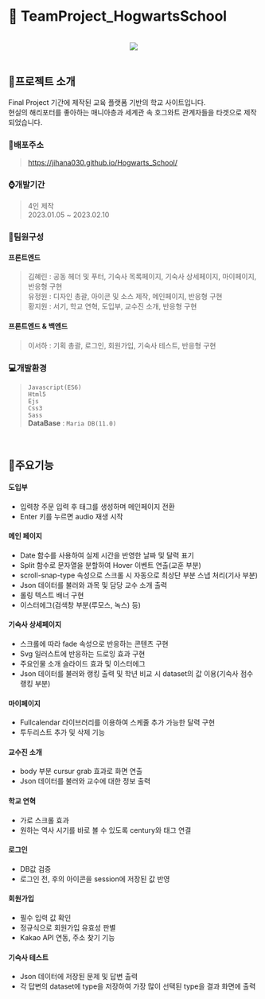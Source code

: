 # :scroll: TeamProject_HogwartsSchool
<br/>
<div align="center">
  <img src="https://user-images.githubusercontent.com/118185282/230285659-99a8cf8e-3610-4851-b5a4-3b75a7146c3f.png"/>
</div>
<br/>

## :mega:프로젝트 소개
Final Project 기간에 제작된 교육 플랫폼 기반의 학교 사이트입니다.<br/>
현실의 해리포터를 좋아하는 매니아층과 세계관 속 호그와트 관계자들을 타겟으로 제작되었습니다.
<br/>

### :link:배포주소
> <https://jihana030.github.io/Hogwarts_School/>


### :watch:개발기간
> 4인 제작<br/>
> 2023.01.05 ~ 2023.02.10

### :raising_hand:팀원구성
#### 프론트엔드
> 김혜린 : 공동 헤더 및 푸터, 기숙사 목록페이지, 기숙사 상세페이지, 마이페이지, 반응형 구현<br/>
> 유정원 : 디자인 총괄, 아이콘 및 소스 제작, 메인페이지, 반응형 구현<br/>
> 황지원 : 서기, 학교 연혁, 도입부, 교수진 소개, 반응형 구현

#### 프론트엔드 & 백엔드
> 이서하 : 기획 총괄, 로그인, 회원가입, 기숙사 테스트, 반응형 구현

### :computer:개발환경
> `Javascript(ES6)`<br/>
> `Html5`<br/>
> `Ejs`<br/>
> `Css3`<br/>
> `Sass`<br/>
> **DataBase** : `Maria DB(11.0)`
<br/>

## :pushpin:주요기능

#### 도입부
- 입력창 주문 입력 후 <meta> 태그를 생성하며 메인페이지 전환
- Enter 키를 누르면 audio 재생 시작

#### 메인 페이지
- Date 함수를 사용하여 실제 시간을 반영한 날짜 및 달력 표기
- Split 함수로 문자열을 분할하여 Hover 이벤트 연출(교훈 부분)
- scroll-snap-type 속성으로 스크롤 시 자동으로 최상단 부분 스냅 처리(기사 부분)
- Json 데이터를 불러와 과목 및 담당 교수 소개 출력
- 롤링 텍스트 배너 구현
- 이스터에그(검색창 부분(루모스, 녹스) 등)

#### 기숙사 상세페이지
- 스크롤에 따라 fade 속성으로 반응하는 콘텐츠 구현
- Svg 일러스트에 반응하는 드로잉 효과 구현
- 주요인물 소개 슬라이드 효과 및 이스터에그
- Json 데이터를 불러와 랭킹 출력 및 학년 비교 시 dataset의 값 이용(기숙사 점수 랭킹 부분)

#### 마이페이지
- Fullcalendar 라이브러리를 이용하여 스케줄 추가 가능한 달력 구현
- 투두리스트 추가 및 삭제 기능

#### 교수진 소개
- body 부분 cursur grab 효과로 화면 연출
- Json 데이터를 불러와 교수에 대한 정보 출력

#### 학교 연혁
- 가로 스크롤 효과
- 원하는 역사 시기를 바로 볼 수 있도록 century와 <a> 태그 연결

#### 로그인
- DB값 검증
- 로그인 전, 후의 아이콘을 session에 저장된 값 반영

#### 회원가입
- 필수 입력 값 확인
- 정규식으로 회원가입 유효성 판별
- Kakao API 연동, 주소 찾기 기능

#### 기숙사 테스트
- Json 데이터에 저장된 문제 및 답변 출력
- 각 답변의 dataset에 type을 저장하여 가장 많이 선택된 type을 결과 화면에 출력
